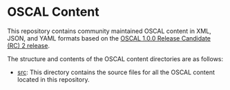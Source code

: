 # OSCAL Content
This repository contains community maintained OSCAL content in XML, JSON, and YAML formats based on the [OSCAL 1.0.0 Release Candidate (RC) 2 release](https://github.com/usnistgov/oscal-content/blob/master).

The structure and contents of the OSCAL content directories are as follows:

- [src](src): This directory contains the source files for all the OSCAL content located in this repository.

